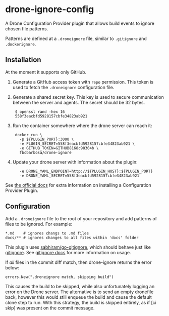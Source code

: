 # drone-ignore-config

A Drone Configuration Provider plugin that allows build events to ignore chosen file patterns.

Patterns are defined at a `.droneignore` file, similar to `.gitignore` and `.dockerignore`.

## Installation

At the moment it supports only GitHub.

1. Generate a GitHub access token with `repo` permission. This token is used to fetch the `.droneignore` configuration file.

2. Generate a shared secret key. This key is used to secure communication between the server and agents. The secret should be 32 bytes.

        $ openssl rand -hex 16
        558f3eacbfd5928157cbfe34823ab921

3. Run the container somewhere where the drone server can reach it:


        docker run \
          -p ${PLUGIN_PORT}:3000 \
          -e PLUGIN_SECRET=558f3eacbfd5928157cbfe34823ab921 \
          -e GITHUB_TOKEN=GITHUB8168c98304b \
          fbcbarbosa/drone-ignore

4. Update your drone server with information about the plugin:

          -e DRONE_YAML_ENDPOINT=http://${PLUGIN_HOST}:${PLUGIN_PORT}
          -e DRONE_YAML_SECRET=558f3eacbfd5928157cbfe34823ab921


See [the official docs](https://docs.drone.io/extend/config) for extra information on installing a Configuration Provider Plugin.

## Configuration

Add a `.droneignore` file to the root of your repository and add patterns of files to be ignored. For example:

```
*.md    # ignores changs to .md files
docs/** # ignores changes to all files within 'docs' folder
```

This plugin uses [sabhiram/go-gitignore](github.com/sabhiram/go-gitignore), which should behave just like [gitignore](https://git-scm.com/docs/gitignore). See [gitignore docs](https://git-scm.com/docs/gitignore) for more information on usage.

If _all_ files in the commit diff match, then drone-ignore returns the error below:

```
errors.New(".droneignore match, skipping build")
```

This causes the build to be skipped, while also unfortunately logging an error on the Drone server. The alternative is to send an empty dronefile back, however this would still enqueue the build and cause the default clone step to run. With this strategy, the build is skipped entirely, as if [ci skip] was present on the commit message.